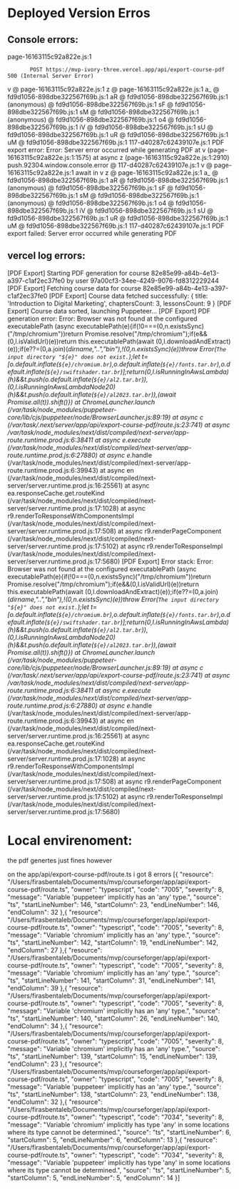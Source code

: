 # Deployed Version Erros 
## Console errors:
page-16163115c92a822e.js:1 
            
            
           POST https://mvp-ivory-three.vercel.app/api/export-course-pdf 500 (Internal Server Error)
v @ page-16163115c92a822e.js:1
z @ page-16163115c92a822e.js:1
a_ @ fd9d1056-898dbe322567f69b.js:1
aR @ fd9d1056-898dbe322567f69b.js:1
(anonymous) @ fd9d1056-898dbe322567f69b.js:1
sF @ fd9d1056-898dbe322567f69b.js:1
sM @ fd9d1056-898dbe322567f69b.js:1
(anonymous) @ fd9d1056-898dbe322567f69b.js:1
o4 @ fd9d1056-898dbe322567f69b.js:1
iV @ fd9d1056-898dbe322567f69b.js:1
sU @ fd9d1056-898dbe322567f69b.js:1
uR @ fd9d1056-898dbe322567f69b.js:1
uM @ fd9d1056-898dbe322567f69b.js:1
117-d40287c62439107e.js:1 PDF export error: Error: Server error occurred while generating PDF
    at v (page-16163115c92a822e.js:1:1575)
    at async z (page-16163115c92a822e.js:1:2910)
push.92304.window.console.error @ 117-d40287c62439107e.js:1
v @ page-16163115c92a822e.js:1
await in v
z @ page-16163115c92a822e.js:1
a_ @ fd9d1056-898dbe322567f69b.js:1
aR @ fd9d1056-898dbe322567f69b.js:1
(anonymous) @ fd9d1056-898dbe322567f69b.js:1
sF @ fd9d1056-898dbe322567f69b.js:1
sM @ fd9d1056-898dbe322567f69b.js:1
(anonymous) @ fd9d1056-898dbe322567f69b.js:1
o4 @ fd9d1056-898dbe322567f69b.js:1
iV @ fd9d1056-898dbe322567f69b.js:1
sU @ fd9d1056-898dbe322567f69b.js:1
uR @ fd9d1056-898dbe322567f69b.js:1
uM @ fd9d1056-898dbe322567f69b.js:1
117-d40287c62439107e.js:1 PDF export failed: Server error occurred while generating PDF
## vercel log errors:
[PDF Export] Starting PDF generation for course 82e85e99-a84b-4e13-a397-c1af2ec37fe0 by user 97a00cf3-34ee-4249-9076-fd8312229244
[PDF Export] Fetching course data for course 82e85e99-a84b-4e13-a397-c1af2ec37fe0
[PDF Export] Course data fetched successfully: {
  title: 'Introduction to Digital Marketing',
  chaptersCount: 3,
  lessonsCount: 9
}
[PDF Export] Course data sorted, launching Puppeteer...
[PDF Export] PDF generation error: Error: Browser was not found at the configured executablePath (async executablePath(e){if(!0===(0,n.existsSync)("/tmp/chromium"))return Promise.resolve("/tmp/chromium");if(e&&(0,l.isValidUrl)(e))return this.executablePath(await (0,l.downloadAndExtract)(e));if(e??=(0,a.join)(__dirname,"..","bin"),!(0,n.existsSync)(e))throw Error(`The input directory "${e}" does not exist.`);let t=[o.default.inflate(`${e}/chromium.br`),o.default.inflate(`${e}/fonts.tar.br`),o.default.inflate(`${e}/swiftshader.tar.br`)];return(0,l.isRunningInAwsLambda)(h)&&t.push(o.default.inflate(`${e}/al2.tar.br`)),(0,l.isRunningInAwsLambdaNode20)(h)&&t.push(o.default.inflate(`${e}/al2023.tar.br`)),(await Promise.all(t)).shift()})
    at ChromeLauncher.launch (/var/task/node_modules/puppeteer-core/lib/cjs/puppeteer/node/BrowserLauncher.js:89:19)
    at async c (/var/task/.next/server/app/api/export-course-pdf/route.js:23:741)
    at async /var/task/node_modules/next/dist/compiled/next-server/app-route.runtime.prod.js:6:38411
    at async e_.execute (/var/task/node_modules/next/dist/compiled/next-server/app-route.runtime.prod.js:6:27880)
    at async e_.handle (/var/task/node_modules/next/dist/compiled/next-server/app-route.runtime.prod.js:6:39943)
    at async en (/var/task/node_modules/next/dist/compiled/next-server/server.runtime.prod.js:16:25561)
    at async ea.responseCache.get.routeKind (/var/task/node_modules/next/dist/compiled/next-server/server.runtime.prod.js:17:1028)
    at async r9.renderToResponseWithComponentsImpl (/var/task/node_modules/next/dist/compiled/next-server/server.runtime.prod.js:17:508)
    at async r9.renderPageComponent (/var/task/node_modules/next/dist/compiled/next-server/server.runtime.prod.js:17:5102)
    at async r9.renderToResponseImpl (/var/task/node_modules/next/dist/compiled/next-server/server.runtime.prod.js:17:5680)
[PDF Export] Error stack: Error: Browser was not found at the configured executablePath (async executablePath(e){if(!0===(0,n.existsSync)("/tmp/chromium"))return Promise.resolve("/tmp/chromium");if(e&&(0,l.isValidUrl)(e))return this.executablePath(await (0,l.downloadAndExtract)(e));if(e??=(0,a.join)(__dirname,"..","bin"),!(0,n.existsSync)(e))throw Error(`The input directory "${e}" does not exist.`);let t=[o.default.inflate(`${e}/chromium.br`),o.default.inflate(`${e}/fonts.tar.br`),o.default.inflate(`${e}/swiftshader.tar.br`)];return(0,l.isRunningInAwsLambda)(h)&&t.push(o.default.inflate(`${e}/al2.tar.br`)),(0,l.isRunningInAwsLambdaNode20)(h)&&t.push(o.default.inflate(`${e}/al2023.tar.br`)),(await Promise.all(t)).shift()})
    at ChromeLauncher.launch (/var/task/node_modules/puppeteer-core/lib/cjs/puppeteer/node/BrowserLauncher.js:89:19)
    at async c (/var/task/.next/server/app/api/export-course-pdf/route.js:23:741)
    at async /var/task/node_modules/next/dist/compiled/next-server/app-route.runtime.prod.js:6:38411
    at async e_.execute (/var/task/node_modules/next/dist/compiled/next-server/app-route.runtime.prod.js:6:27880)
    at async e_.handle (/var/task/node_modules/next/dist/compiled/next-server/app-route.runtime.prod.js:6:39943)
    at async en (/var/task/node_modules/next/dist/compiled/next-server/server.runtime.prod.js:16:25561)
    at async ea.responseCache.get.routeKind (/var/task/node_modules/next/dist/compiled/next-server/server.runtime.prod.js:17:1028)
    at async r9.renderToResponseWithComponentsImpl (/var/task/node_modules/next/dist/compiled/next-server/server.runtime.prod.js:17:508)
    at async r9.renderPageComponent (/var/task/node_modules/next/dist/compiled/next-server/server.runtime.prod.js:17:5102)
    at async r9.renderToResponseImpl (/var/task/node_modules/next/dist/compiled/next-server/server.runtime.prod.js:17:5680)

    
# Local envirenoment:
the pdf genertes just fines however 

on the app/api/export-course-pdf/route.ts i got 8 errors
[{
	"resource": "/Users/firasbentaleb/Documents/mvp/courseforger/app/api/export-course-pdf/route.ts",
	"owner": "typescript",
	"code": "7005",
	"severity": 8,
	"message": "Variable 'puppeteer' implicitly has an 'any' type.",
	"source": "ts",
	"startLineNumber": 146,
	"startColumn": 23,
	"endLineNumber": 146,
	"endColumn": 32
},{
	"resource": "/Users/firasbentaleb/Documents/mvp/courseforger/app/api/export-course-pdf/route.ts",
	"owner": "typescript",
	"code": "7005",
	"severity": 8,
	"message": "Variable 'chromium' implicitly has an 'any' type.",
	"source": "ts",
	"startLineNumber": 142,
	"startColumn": 19,
	"endLineNumber": 142,
	"endColumn": 27
},{
	"resource": "/Users/firasbentaleb/Documents/mvp/courseforger/app/api/export-course-pdf/route.ts",
	"owner": "typescript",
	"code": "7005",
	"severity": 8,
	"message": "Variable 'chromium' implicitly has an 'any' type.",
	"source": "ts",
	"startLineNumber": 141,
	"startColumn": 31,
	"endLineNumber": 141,
	"endColumn": 39
},{
	"resource": "/Users/firasbentaleb/Documents/mvp/courseforger/app/api/export-course-pdf/route.ts",
	"owner": "typescript",
	"code": "7005",
	"severity": 8,
	"message": "Variable 'chromium' implicitly has an 'any' type.",
	"source": "ts",
	"startLineNumber": 140,
	"startColumn": 26,
	"endLineNumber": 140,
	"endColumn": 34
},{
	"resource": "/Users/firasbentaleb/Documents/mvp/courseforger/app/api/export-course-pdf/route.ts",
	"owner": "typescript",
	"code": "7005",
	"severity": 8,
	"message": "Variable 'chromium' implicitly has an 'any' type.",
	"source": "ts",
	"startLineNumber": 139,
	"startColumn": 15,
	"endLineNumber": 139,
	"endColumn": 23
},{
	"resource": "/Users/firasbentaleb/Documents/mvp/courseforger/app/api/export-course-pdf/route.ts",
	"owner": "typescript",
	"code": "7005",
	"severity": 8,
	"message": "Variable 'puppeteer' implicitly has an 'any' type.",
	"source": "ts",
	"startLineNumber": 138,
	"startColumn": 23,
	"endLineNumber": 138,
	"endColumn": 32
},{
	"resource": "/Users/firasbentaleb/Documents/mvp/courseforger/app/api/export-course-pdf/route.ts",
	"owner": "typescript",
	"code": "7034",
	"severity": 8,
	"message": "Variable 'chromium' implicitly has type 'any' in some locations where its type cannot be determined.",
	"source": "ts",
	"startLineNumber": 6,
	"startColumn": 5,
	"endLineNumber": 6,
	"endColumn": 13
},{
	"resource": "/Users/firasbentaleb/Documents/mvp/courseforger/app/api/export-course-pdf/route.ts",
	"owner": "typescript",
	"code": "7034",
	"severity": 8,
	"message": "Variable 'puppeteer' implicitly has type 'any' in some locations where its type cannot be determined.",
	"source": "ts",
	"startLineNumber": 5,
	"startColumn": 5,
	"endLineNumber": 5,
	"endColumn": 14
}]